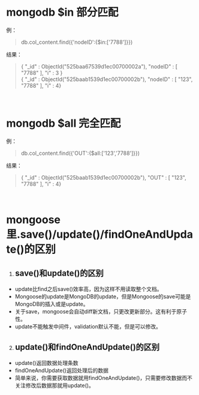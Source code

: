 # mongodb $in 部分匹配
例：
> db.col_content.find({'nodeID':{$in:['7788']}})

结果：
> { "_id" : ObjectId("525baa67539d1ec00700002a"), "nodeID" : [ "7788" ], "i" : 3 } \
> { "_id" : ObjectId("525baab1539d1ec00700002b"), "nodeID" : [ "123", "7788" ], "i" : 4}

<br>

# mongodb $all 完全匹配
例：
> db.col_content.find({'OUT':{$all:['123','7788']}})

结果：
> { "_id" : ObjectId("525baab1539d1ec00700002b"), "OUT" : [ "123", "7788" ], "i" : 4}

<br>

# mongoose里.save()/update()/findOneAndUpdate()的区别
1. ## save()和update()的区别
* update比find之后save()效率高，因为这样不用读取整个文档。
* Mongoose的update是MongoDB的update，但是Mongoose的save可能是MongoDB的插入或是update。
* 关于save，mongoose会自动diff新文档，只更改更新部分。这有利于原子性。
* update不能触发中间件，validation默认不能，但是可以修改。

2. ## update()和findOneAndUpdate()的区别
* update()返回数据处理条数
* findOneAndUpdate()返回处理后的数据
* 简单来说，你需要获取数据就用findOneAndUpdate()，只需要修改数据而不关注修改后数据那就用update()。
